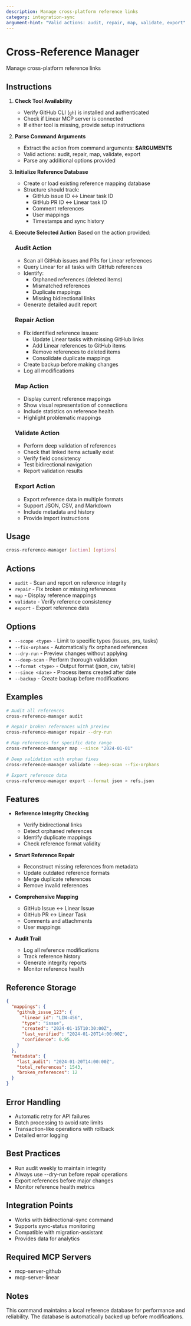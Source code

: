 ```yaml
---
description: Manage cross-platform reference links
category: integration-sync
argument-hint: "Valid actions: audit, repair, map, validate, export"
---
```


# Cross-Reference Manager

Manage cross-platform reference links

## Instructions

1. **Check Tool Availability**
   - Verify GitHub CLI (`gh`) is installed and authenticated
   - Check if Linear MCP server is connected
   - If either tool is missing, provide setup instructions

2. **Parse Command Arguments**
   - Extract the action from command arguments: **$ARGUMENTS**
   - Valid actions: audit, repair, map, validate, export
   - Parse any additional options provided

3. **Initialize Reference Database**
   - Create or load existing reference mapping database
   - Structure should track:
     - GitHub issue ID ↔ Linear task ID
     - GitHub PR ID ↔ Linear task ID
     - Comment references
     - User mappings
     - Timestamps and sync history

4. **Execute Selected Action**
   Based on the action provided:

   ### Audit Action
   - Scan all GitHub issues and PRs for Linear references
   - Query Linear for all tasks with GitHub references
   - Identify:
     - Orphaned references (deleted items)
     - Mismatched references
     - Duplicate mappings
     - Missing bidirectional links
   - Generate detailed audit report

   ### Repair Action
   - Fix identified reference issues:
     - Update Linear tasks with missing GitHub links
     - Add Linear references to GitHub items
     - Remove references to deleted items
     - Consolidate duplicate mappings
   - Create backup before making changes
   - Log all modifications

   ### Map Action
   - Display current reference mappings
   - Show visual representation of connections
   - Include statistics on reference health
   - Highlight problematic mappings

   ### Validate Action
   - Perform deep validation of references
   - Check that linked items actually exist
   - Verify field consistency
   - Test bidirectional navigation
   - Report validation results

   ### Export Action
   - Export reference data in multiple formats
   - Support JSON, CSV, and Markdown
   - Include metadata and history
   - Provide import instructions

## Usage
```bash
cross-reference-manager [action] [options]
```

## Actions
- `audit` - Scan and report on reference integrity
- `repair` - Fix broken or missing references
- `map` - Display reference mappings
- `validate` - Verify reference consistency
- `export` - Export reference data

## Options
- `--scope <type>` - Limit to specific types (issues, prs, tasks)
- `--fix-orphans` - Automatically fix orphaned references
- `--dry-run` - Preview changes without applying
- `--deep-scan` - Perform thorough validation
- `--format <type>` - Output format (json, csv, table)
- `--since <date>` - Process items created after date
- `--backup` - Create backup before modifications

## Examples
```bash
# Audit all references
cross-reference-manager audit

# Repair broken references with preview
cross-reference-manager repair --dry-run

# Map references for specific date range
cross-reference-manager map --since "2024-01-01"

# Deep validation with orphan fixes
cross-reference-manager validate --deep-scan --fix-orphans

# Export reference data
cross-reference-manager export --format json > refs.json
```

## Features
- **Reference Integrity Checking**
  - Verify bidirectional links
  - Detect orphaned references
  - Identify duplicate mappings
  - Check reference format validity

- **Smart Reference Repair**
  - Reconstruct missing references from metadata
  - Update outdated reference formats
  - Merge duplicate references
  - Remove invalid references

- **Comprehensive Mapping**
  - GitHub Issue ↔ Linear Issue
  - GitHub PR ↔ Linear Task
  - Comments and attachments
  - User mappings

- **Audit Trail**
  - Log all reference modifications
  - Track reference history
  - Generate integrity reports
  - Monitor reference health

## Reference Storage
```json
{
  "mappings": {
    "github_issue_123": {
      "linear_id": "LIN-456",
      "type": "issue",
      "created": "2024-01-15T10:30:00Z",
      "last_verified": "2024-01-20T14:00:00Z",
      "confidence": 0.95
    }
  },
  "metadata": {
    "last_audit": "2024-01-20T14:00:00Z",
    "total_references": 1543,
    "broken_references": 12
  }
}
```

## Error Handling
- Automatic retry for API failures
- Batch processing to avoid rate limits
- Transaction-like operations with rollback
- Detailed error logging

## Best Practices
- Run audit weekly to maintain integrity
- Always use --dry-run before repair operations
- Export references before major changes
- Monitor reference health metrics

## Integration Points
- Works with bidirectional-sync command
- Supports sync-status monitoring
- Compatible with migration-assistant
- Provides data for analytics

## Required MCP Servers
- mcp-server-github
- mcp-server-linear

## Notes
This command maintains a local reference database for performance and reliability. The database is automatically backed up before modifications.